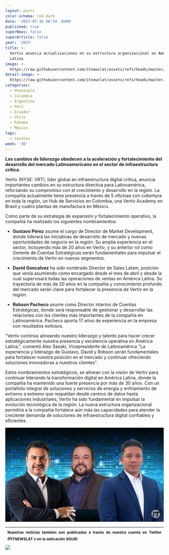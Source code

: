 ```yaml
---
layout: posts
color-schema: red-dark
date: '2025-07-16 08:54 -0400'
published: true
superNews: false
superArticle: false
year: '2025'
title: >-
  Vertiv anuncia actualizaciones en su estructura organizacional en América
  Latina
image: >-
  https://raw.githubusercontent.com/itnewslat/assets/refs/heads/master/img/540x320/Gerencia-Vertiv-p.jpg
detail-image: >-
  https://raw.githubusercontent.com/itnewslat/assets/refs/heads/master/img/1024x680/Gerencia-Vertiv-g.jpg
categories:
  - Venezuela
  - Colombia
  - Argentina
  - Perú
  - Ecuador
  - Chile
  - Panama
  - Mexico
tags:
  - Canales
week: '30'
---
```

**Los cambios de liderazgo obedecen a la aceleración y fortalecimiento del desarrollo del mercado Latinoamericano en el sector de infraestructura crítica.**

Vertiv (NYSE: VRT), líder global en infraestructura digital crítica, anuncia importantes cambios en su estructura directiva para Latinoamérica, reforzando su compromiso con el crecimiento y desarrollo en la región. La compañía actualmente tiene presencia a través de 5 oficinas con cobertura en toda la región, un Hub de Servicios en Colombia, una Vertiv Academy en Brasil y cuatro plantas de manufactura en México. 

Como parte de su estrategia de expansión y fortalecimiento operativo, la compañía ha realizado los siguientes nombramientos:

- **Gustavo Pérez** asume el cargo de Director de Market Development, donde liderará las iniciativas de desarrollo de mercado y nuevas oportunidades de negocio en la región. Su amplia experiencia en el sector, incluyendo más de 20 años en Vertiv, y su anterior rol como Gerente de Cuentas Estratégicas serán fundamentales para impulsar el crecimiento de Vertiv en nuevos segmentos.

- **David Goncalvez** ha sido nombrado Director de Sales Latam, posición que venía asumiendo como encargado desde el mes de abril y desde la cual supervisará todas las operaciones de ventas en América Latina. Su trayectoria de más de 20 años en la compañía y conocimiento profundo del mercado serán clave para fortalecer la presencia de Vertiv en la región.

- **Robson Pacheco** asume como Director interino de Cuentas Estratégicas, donde será responsable de gestionar y desarrollar las relaciones con los clientes más importantes de la compañía en Latinoamérica. Pacheco aporta 17 años de experiencia en la empresa con resultados exitosos.

"Vertiv continúa alineando nuestro liderazgo y talento para hacer crecer estratégicamente nuestra presencia y excelencia operativa en América Latina.", comentó Alex Sasaki, Vicepresidente de Latinoamérica "La experiencia y liderazgo de Gustavo, David y Robson serán fundamentales para fortalecer nuestra posición en el mercado y continuar ofreciendo soluciones innovadoras a nuestros clientes".

Estos nombramientos estratégicos, se alinean con la visión de Vertiv para continuar liderando la transformación digital en América Latina, donde la compañía ha mantenido una fuerte presencia por más de 30 años. Con un portafolio integral de soluciones y servicios de energía y enfriamiento de extremo a extremo que respaldan desde centros de datos hasta aplicaciones industriales, Vertiv ha sido fundamental en impulsar la evolución tecnológica de la región. La nueva estructura organizacional permitirá a la compañía fortalece aún más las capacidades para atender la creciente demanda de soluciones de infraestructura digital confiables y eficientes. 

![](https://raw.githubusercontent.com/itnewslat/assets/refs/heads/master/img/540x320/Gerencia-Vertiv-p.jpg)

<table style="height: 42px;" width="569">
<tbody>
<tr>
<td style="text-align: justify;"><sub><strong>Nuestras noticias también son publicadas a través de nuestra cuenta en Twitter <a href="https://twitter.com/itnewslat?lang=es">@ITNEWSLAT</a> y en la aplicación <a href="https://squidapp.co/en/">SQUID</a></strong></sub></td>
</tr>
</tbody>
</table>

<img src="https://tracker.metricool.com/c3po.jpg?hash=56f88a41e39ab42c063cc51676587a04"/>